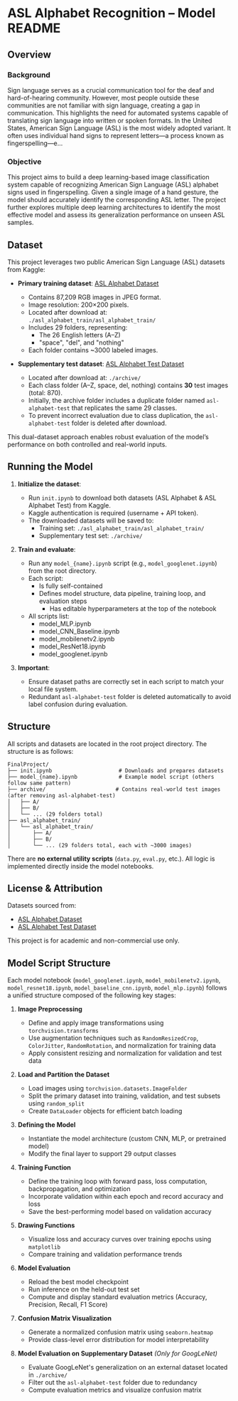 # ASL Alphabet Recognition – Model README

## Overview

### Background

Sign language serves as a crucial communication tool for the deaf and hard-of-hearing community. However, most people outside these communities are not familiar with sign language, creating a gap in communication. This highlights the need for automated systems capable of translating sign language into written or spoken formats. In the United States, American Sign Language (ASL) is the most widely adopted variant. It often uses individual hand signs to represent letters—a process known as fingerspelling—e...

### Objective

This project aims to build a deep learning-based image classification system capable of recognizing American Sign Language (ASL) alphabet signs used in fingerspelling. Given a single image of a hand gesture, the model should accurately identify the corresponding ASL letter. The project further explores multiple deep learning architectures to identify the most effective model and assess its generalization performance on unseen ASL samples.

## Dataset

This project leverages two public American Sign Language (ASL) datasets from Kaggle:

- **Primary training dataset**: [ASL Alphabet Dataset](https://www.kaggle.com/datasets/grassknoted/asl-alphabet)  
  - Contains 87,209 RGB images in JPEG format.
  - Image resolution: 200×200 pixels.
  - Located after download at: `./asl_alphabet_train/asl_alphabet_train/`
  - Includes 29 folders, representing:
    - The 26 English letters (A–Z)
    - "space", "del", and "nothing"
  - Each folder contains ~3000 labeled images.

- **Supplementary test dataset**: [ASL Alphabet Test Dataset](https://www.kaggle.com/datasets/danrasband/asl-alphabet-test)  
  - Located after download at: `./archive/`
  - Each class folder (A–Z, space, del, nothing) contains **30** test images (total: 870).
  - Initially, the archive folder includes a duplicate folder named `asl-alphabet-test` that replicates the same 29 classes.
  - To prevent incorrect evaluation due to class duplication, the `asl-alphabet-test` folder is deleted after download.

This dual-dataset approach enables robust evaluation of the model’s performance on both controlled and real-world inputs.

## Running the Model

1. **Initialize the dataset**:
   - Run `init.ipynb` to download both datasets (ASL Alphabet & ASL Alphabet Test) from Kaggle.
   - Kaggle authentication is required (username + API token).
   - The downloaded datasets will be saved to:
     - Training set: `./asl_alphabet_train/asl_alphabet_train/`
     - Supplementary test set: `./archive/`

2. **Train and evaluate**:
   - Run any `model_{name}.ipynb` script (e.g., `model_googlenet.ipynb`) from the root directory.
   - Each script:
       - Is fully self-contained
       - Defines model structure, data pipeline, training loop, and evaluation steps
         - Has editable hyperparameters at the top of the notebook
   - All scripts list:
       - model_MLP.ipynb
       - model_CNN_Baseline.ipynb
       - model_mobilenetv2.ipynb
       - model_ResNet18.ipynb
       - model_googlenet.ipynb



3. **Important**:
   - Ensure dataset paths are correctly set in each script to match your local file system.
   - Redundant `asl-alphabet-test` folder is deleted automatically to avoid label confusion during evaluation.

## Structure

All scripts and datasets are located in the root project directory. The structure is as follows:

```
FinalProject/
├── init.ipynb                     # Downloads and prepares datasets
├── model_{name}.ipynb             # Example model script (others follow same pattern)
├── archive/                      # Contains real-world test images (after removing asl-alphabet-test)
│   ├── A/
│   ├── B/
│   └── ... (29 folders total)
├── asl_alphabet_train/
│   └── asl_alphabet_train/
│       ├── A/
│       ├── B/
│       └── ... (29 folders total, each with ~3000 images)
```

There are **no external utility scripts** (`data.py`, `eval.py`, etc.). All logic is implemented directly inside the model notebooks.

## License & Attribution

Datasets sourced from:

- [ASL Alphabet Dataset](https://www.kaggle.com/datasets/grassknoted/asl-alphabet)
- [ASL Alphabet Test Dataset](https://www.kaggle.com/datasets/danrasband/asl-alphabet-test)

This project is for academic and non-commercial use only.



## Model Script Structure

Each model notebook (`model_googlenet.ipynb`, `model_mobilenetv2.ipynb`, `model_resnet18.ipynb`, `model_baseline_cnn.ipynb`, `model_mlp.ipynb`) follows a unified structure composed of the following key stages:

1. **Image Preprocessing**  
   - Define and apply image transformations using `torchvision.transforms`  
   - Use augmentation techniques such as `RandomResizedCrop`, `ColorJitter`, `RandomRotation`, and normalization for training data  
   - Apply consistent resizing and normalization for validation and test data  

2. **Load and Partition the Dataset**  
   - Load images using `torchvision.datasets.ImageFolder`  
   - Split the primary dataset into training, validation, and test subsets using `random_split`  
   - Create `DataLoader` objects for efficient batch loading  

3. **Defining the Model**  
   - Instantiate the model architecture (custom CNN, MLP, or pretrained model)  
   - Modify the final layer to support 29 output classes

4. **Training Function**  
   - Define the training loop with forward pass, loss computation, backpropagation, and optimization  
   - Incorporate validation within each epoch and record accuracy and loss  
   - Save the best-performing model based on validation accuracy  

5. **Drawing Functions**  
   - Visualize loss and accuracy curves over training epochs using `matplotlib`  
   - Compare training and validation performance trends  

6. **Model Evaluation**  
   - Reload the best model checkpoint  
   - Run inference on the held-out test set  
   - Compute and display standard evaluation metrics (Accuracy, Precision, Recall, F1 Score)  

7. **Confusion Matrix Visualization**  
   - Generate a normalized confusion matrix using `seaborn.heatmap`  
   - Provide class-level error distribution for model interpretability  

8. **Model Evaluation on Supplementary Dataset** *(Only for GoogLeNet)*  
   - Evaluate GoogLeNet's generalization on an external dataset located in `./archive/`  
   - Filter out the `asl-alphabet-test` folder due to redundancy  
   - Compute evaluation metrics and visualize confusion matrix  

